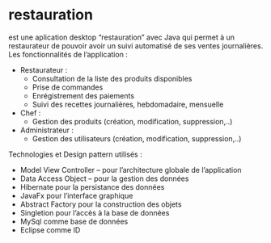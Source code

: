 # restauration 
est une aplication desktop “restauration” avec Java qui permet à un restaurateur de pouvoir avoir un suivi automatisé de ses ventes journalières.
Les fonctionnalités de l’application :
  - Restaurateur :
      - Consultation de la liste des produits disponibles
      - Prise de commandes
      - Enrégistrement des paiements
      - Suivi des recettes journalières, hebdomadaire, mensuelle
  - Chef :
      - Gestion des produits (création, modification, suppression,..)
  - Administrateur :
      - Gestion des utilisateurs (création, modification, suppression,..)
        
Technologies et Design pattern utilisés :
  - Model View Controller – pour l’architecture globale de l’application
  - Data Access Object – pour la gestion des données
  - Hibernate pour la persistance des données
  - JavaFx pour l’interface graphique
  - Abstract Factory pour la construction des objets
  - Singletion pour l’accès à la base de données
  - MySql comme base de données
  - Eclipse comme ID
